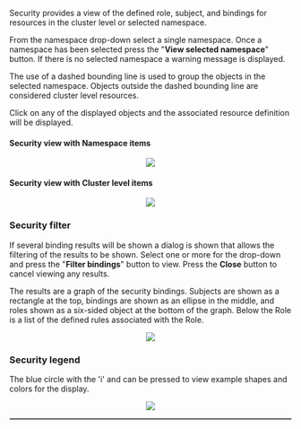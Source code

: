 

Security provides a view of the defined role, subject, and bindings for resources in the cluster level or selected namespace.  

From the namespace drop-down select a single namespace.  Once a namespace has been selected press the "__View selected namespace__" button. If there is no selected namespace a warning message is displayed.  

The use of a dashed bounding line is used to group the objects in the selected namespace. Objects outside the dashed bounding line are considered cluster level resources.

Click on any of the displayed objects and the associated resource definition will be displayed.

#### Security view with Namespace items
<p align="center">
  <img style="float: center;" src="https://raw.githubusercontent.com/k8svisual/vpk-docs/master/docs/images/tab_security.png">
</p>

#### Security view with Cluster level items
<p align="center">
  <img style="float: center;" src="https://raw.githubusercontent.com/k8svisual/vpk-docs/master/docs/images/tab_security2.png">
</p>


### Security filter

If several binding results will be shown a dialog is shown that allows the filtering of the results to be shown.  Select one or more for the drop-down
and press the "__Filter bindings__" button to view.  Press the __Close__ button to cancel viewing any results.

The results are a graph of the security bindings.  Subjects are shown as a rectangle at the top, bindings are shown as an ellipse in the middle, and 
roles shown as a six-sided object at the bottom of the graph.  Below the Role is a list of the defined rules associated with the Role.

<p align="center">
  <img style="float: center;" src="https://raw.githubusercontent.com/k8svisual/vpk-docs/master/docs/images/tab_security_legend.png">
</p>

### Security legend

The blue circle with the 'i' and can be pressed to view example shapes and colors for the display.

<p align="center">
  <img style="float: center;" src="https://raw.githubusercontent.com/k8svisual/vpk-docs/master/docs/images/tab_security_filter.png">
</p>

<hr style="border:1px solid #aaaaaa">



